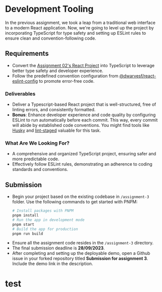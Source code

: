 # Development Tooling

In the previous assignment, we took a leap from a traditional web interface to a
modern React application. Now, we're going to level up the project by
incorporating TypeScript for type safety and setting up ESLint rules to ensure
clean and convention-following code.

## Requirements

- Convert the [Assignment 02's React Project](../assignment-2/) into TypeScript
  to leverage better type safety and developer experience.
- Follow the predefined convention configuration from
  [@dwarvesf/react-eslint-config](https://github.com/dwarvesf/react-toolkit/tree/master/packages/eslint-config)
  to promote error-free code.

### Deliverables

- Deliver a Typescript-based React project that is well-structured, free of
  linting errors, and consistently formatted.
- **Bonus**: Enhance developer experience and code quality by configuring ESLint
  to run automatically before each commit. This way, every commit will abide by
  established code conventions. You might find tools like
  [Husky](https://typicode.github.io/husky/) and
  [lint-staged](https://github.com/okonet/lint-staged) valuable for this task.

### What Are We Looking For?

- A comprehensive and organized TypeScript project, ensuring safer and more
  predictable code.
- Effectively follow ESLint rules, demonstrating an adherence to coding
  standards and conventions.

## Submission

- Begin your project based on the existing codebase in `/assignment-3` folder.
  Use the following commands to get started with PNPM:
  ```bash
  # Install packages with PNPM
  pnpm install
  # Run the app in development mode
  pnpm start
  # Build the app for production
  pnpm run build
  ```
- Ensure all the assignment code resides in the `/assignment-3` directory.
- The final submission deadline is **28/09/2023**.
- After completing and setting up the deployable demo, open a Github issue in
  your forked repository titled **Submission for assignment 3**. Include the
  demo link in the description.

# test
